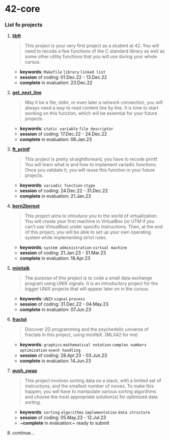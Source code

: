 # 42-core

### List fo projects

1. [**libft**](https://github.com/san-ghun/42-core/tree/main/libft)

   > This project is your very first project as a student at 42. You will need to recode a few functions of the C standard library as well as some other utility functions that you will use during your whole cursus.

   - **keywords**: `Makefile` `library` `linked list`
   - **session** of coding: 01.Dec.22 - 13.Dec.22
   - **complete** in evaluation: 23.Dec.22

1. [**get_next_line**](https://github.com/san-ghun/42-core/tree/main/get_next_line)

   > May it be a file, stdin, or even later a network connection, you will always need a way to read content line by line. It is time to start working on this function, which will be essential for your future projects.

   - **keywords**: `static variable` `file descriptor`
   - **session** of coding: 17.Dec.22 - 24.Dec.22
   - **complete** in evaluation: 06.Jan.23

1. [**ft_printf**](https://github.com/san-ghun/42-core/tree/main/ft_printf)

   > This project is pretty straightforward, you have to recode printf. You will learn what is and how to implement variadic functions. Once you validate it, you will reuse this function in your future projects.

   - **keywords**: `variadic function` `ctype`
   - **session** of coding: 24.Dec.22 - 31.Dec.22
   - **complete** in evaluation: 21.Jan.23

1. [**born2beroot**](https://github.com/san-ghun/42-core/tree/main/born2beroot)

   > This project aims to introduce you to the world of virtualization. You will create your first machine in VirtualBox (or UTM if you can’t use VirtualBox) under specific instructions. Then, at the end of this project, you will be able to set up your own operating system while implementing strict rules.

   - **keywords**: `system administration` `virtual machine`
   - **session** of coding: 21.Jan.23 - 31.Mar.23
   - **complete** in evaluation: 18.Apr.23

1. [**minitalk**](https://github.com/san-ghun/42-core/tree/main/minitalk)

   > The purpose of this project is to code a small data exchange program using UNIX signals. It is an introductory project for the bigger UNIX projects that will appear later on in the cursus.

   - **keywords**: `UNIX` `signal` `process`
   - **session** of coding: 31.Dec.22 - 04.May.23
   - **complete** in evaluation: 07.Jun.23

1. [**fractol**](https://github.com/san-ghun/42-core/tree/main/fractol)

   > Discover 2D programming and the psychedelic universe of fractals in this project, using minilibX. (MLX42 for me)

   - **keywords**: `graphics` `mathematical notation` `complex numbers` `optimization` `event handling`
   - **session** of coding: 28.Apr.23 - 03.Jun.23
   - **complete** in evaluation: 14.Jun.23

1. [**push_swap**](https://github.com/san-ghun/42-core/tree/main/push_swap)

   > This project involves sorting data on a stack, with a limited set of instructions, and the smallest number of moves. To make this happen, you will have to manipulate various sorting algorithms and choose the most appropriate solution(s) for optimized data sorting.

   - **keywords**: `sorting` `algorithms` `implementation` `data structure`
   - **session** of coding: 05.May.23 - 12.Jul.23
   - ~**complete** in evaluation:~ ready to submit

1. continue...
